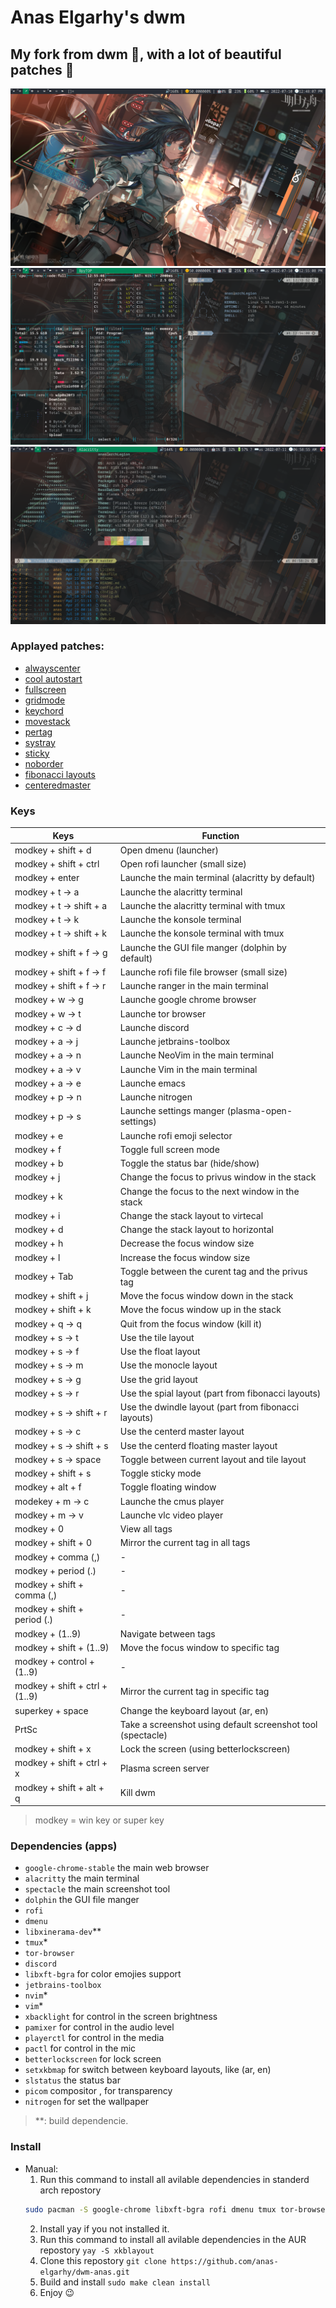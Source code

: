 # Anas Elgarhy's dwm
## My fork from dwm 🍴, with a lot of beautiful patches 🥰

![dwm screenshot](./screenshots/dwm-6.3-0.1.0.png)
![dwm and 2 alacritty](./screenshots/dwm_bpytop_and_ufetch_tile_layout-6.3-0.1.0.png)
![dwm and alacritty](./screenshots/dwm_alacritty-6.3-0.1.0.png)

### Applayed patches:
- [alwayscenter](https://dwm.suckless.org/patches/alwayscenter)
- [cool autostart](https://dwm.suckless.org/patches/cool_autostart)
- [fullscreen](https://dwm.suckless.org/patches/fullscreen)
- [gridmode](https://dwm.suckless.org/patches/gridmode)
- [keychord](https://dwm.suckless.org/patches/keychord)
- [movestack](https://dwm.suckless.org/patches/movestack)
- [pertag](https://dwm.suckless.org/patches/pertag)
- [systray](https://dwm.suckless.org/patches/systray)
- [sticky](https://dwm.suckless.org/patches/sticky)
- [noborder](https://dwm.suckless.org/patches/noborder)
- [fibonacci layouts](https://dwm.suckless.org/patches/fibonacci)
- [centeredmaster](https://dwm.suckless.org/patches/centeredmaster)

### Keys
| Keys                           | Function                                                              |
|--------------------------------|-----------------------------------------------------------------------|
| modkey + shift + d             | Open dmenu (launcher)                                                 |
| modkey + shift + ctrl          | Open rofi launcher (small size)                                       |
| modkey + enter                 | Launche the main terminal (alacritty by default)                      |
| modkey + t -> a                | Launche the alacritty terminal                                        |
| modkey + t -> shift + a        | Launche the alacritty terminal with tmux                              |
| modkey + t -> k                | Launche the konsole terminal                                          |
| modkey + t -> shift + k        | Launche the konsole terminal with tmux                                |
| modkey + shift + f -> g        | Launche the GUI file manger (dolphin by default)                      |
| modkey + shift + f -> f        | Launche rofi file file browser (small size)                           |
| modkey + shift + f -> r        | Launche ranger in the main terminal                                   |
| modkey + w -> g                | Launche google chrome browser                                         |
| modkey + w -> t                | Launche tor browser                                                   |
| modkey + c -> d                | Launche discord                                                       |
| modkey + a -> j                | Launche jetbrains-toolbox                                             |
| modkey + a -> n                | Launche NeoVim in the main terminal                                   |
| modkey + a -> v                | Launche Vim in the main terminal                                      |
| modkey + a -> e                | Launche emacs                                                         |
| modkey + p -> n                | Launche nitrogen                                                      |
| modkey + p -> s                | Launche settings manger (plasma-open-settings)                        |
| modkey + e                     | Launche rofi emoji selector                                           |
| modkey + f                     | Toggle full screen mode                                               |
| modkey + b                     | Toggle the status bar (hide/show)                                     |
| modkey + j                     | Change the focus to privus window in the stack                        |
| modkey + k                     | Change the focus to the next window in the stack                      |
| modkey + i                     | Change the stack layout to virtecal                                   |
| modkey + d                     | Change the stack layout to horizontal                                 |
| modkey + h                     | Decrease the focus window size                                        |
| modkey + l                     | Increase the focus window size                                        |
| modkey + Tab                   | Toggle between the curent tag and the privus tag                      |
| modkey + shift + j             | Move the focus window down in the stack                               |
| modkey + shift + k             | Move the focus window up in the stack                                 |
| modkey + q -> q                | Quit from the focus window (kill it)                                  |
| modkey + s -> t                | Use the tile layout                                                   |
| modkey + s -> f                | Use the float layout                                                  |
| modkey + s -> m                | Use the monocle layout                                                |
| modkey + s -> g                | Use the grid layout                                                   |
| modkey + s -> r                | Use the spial layout (part from fibonacci layouts)                    |
| modkey + s -> shift + r        | Use the dwindle layout (part from fibonacci layouts)                  |
| modkey + s -> c                | Use the centerd master layout                                         |
| modkey + s -> shift + s        | Use the centerd floating master layout                                | 
| modkey + s -> space            | Toggle between current layout and tile layout                         |
| modkey + shift + s             | Toggle sticky mode                                                    |
| modkey + alt + f               | Toggle floating window                                                |
| modekey + m -> c               | Launche the cmus player                                               |
| modkey + m -> v                | Launche vlc video player                                              |
| modkey + 0                     | View all tags                                                         |
| modkey + shift + 0             | Mirror the current tag in all tags                                    |
| modkey + comma (,)             | -                                                                     |
| modkey + period (.)            | -                                                                     |
| modkey + shift + comma (,)     | -                                                                     |
| modkey + shift + period (.)    | -                                                                     |
| modkey + (1..9)                | Navigate between tags                                                 |
| modkey + shift + (1..9)        | Move the focus window to specific tag                                 |
| modkey + control + (1..9)      | -                                                                     |
| modkey + shift + ctrl + (1..9) | Mirror the current tag in specific tag                                |
| superkey + space               | Change the keyboard layout (ar, en)                                   |
| PrtSc                          | Take a screenshot using default screenshot tool (spectacle)           |
| modkey + shift + x             | Lock the screen (using betterlockscreen)                              |
| modkey + shift + ctrl + x      | Plasma screen server                                                  |
| modkey + shift + alt + q       | Kill dwm                                                              |

> modkey = win key or super key

### Dependencies (apps)
- `google-chrome-stable` the main web browser
- `alacritty` the main terminal
- `spectacle` the main screenshot tool 
- `dolphin` the GUI file manger
- `rofi`
- `dmenu`
- `libxinerama-dev`\*\*
- `tmux`\*
- `tor-browser`
- `discord`
- `libxft-bgra` for color emojies support
- `jetbrains-toolbox`
- `nvim`\*
- `vim`\*
- `xbacklight` for control in the screen brightness
- `pamixer` for control in the audio level
- `playerctl` for control in the media
- `pactl` for control in the mic
- `betterlockscreen` for lock screen
- `setxkbmap` for switch between keyboard layouts, like (ar, en)
- `slstatus` the status bar
- `picom` compositor , for transparency
- `nitrogen` for set the wallpaper

> \*\*: build dependencie.

### Install
- Manual:
  1. Run this command to install all avilable dependencies in standerd arch repostory
    ```bash
    sudo pacman -S google-chrome libxft-bgra rofi dmenu tmux tor-browser discord neovim jetbrains-toolbox vim pamixer playerctl betterlockscreen dolphin spectacle alacritty picom nitrogen libxinerama 
    ```
    2. Install yay if you not installed it.
    3. Run this command to install all avilable dependencies in the AUR repostory `yay -S xkblayout`
    4. Clone this repostory `git clone https://github.com/anas-elgarhy/dwm-anas.git`
    5. Build and install `sudo make clean install`
    6. Enjoy 😉
